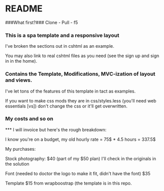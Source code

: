 # README #

###What first?###
Clone - Pull - f5

### This is a spa template  and a responsive layout ###
I've broken the sections out in cshtml as an example.  

You may also link to real cshtml files as you need (see the sign up and sign in in the home).

### Contains the Template, Modifications, MVC-ization of layout and views. ###

I've let tons of the features of this template in tact as examples.

If you want to make css mods they are in css/styles.less (you'll need web essentials [vs]) don't change the css or it'll get overwritten.

### My costs and so on ###

*** I will invoice but here's the rough breakdown:

I know you're on a budget, my old hourly rate = 75$ * 4.5 hours = 337.5$

My purchases:

Stock photography: $40 (part of my $50 plan) I'll check in the originals in the solution

Font (needed to doctor the logo to make it fit, didn't have the font) $35

Template $15 from wrapboostrap (the template is in this repo.